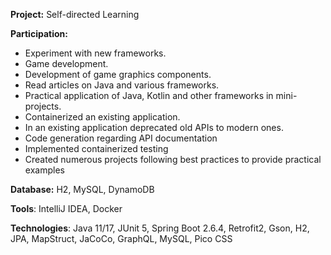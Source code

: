 **Project:** Self-directed Learning

**Participation:** 

- Experiment with new frameworks.
- Game development.
- Development of game graphics components.
- Read articles on Java and various frameworks.
- Practical application of Java, Kotlin and other frameworks in mini-projects.
- Containerized an existing application.
- In an existing application deprecated old APIs to modern ones.
- Code generation regarding API documentation
- Implemented containerized testing
- Created numerous projects following best practices to provide practical examples

**Database:** H2, MySQL, DynamoDB

**Tools**: IntelliJ IDEA, Docker

**Technologies**: Java 11/17, JUnit 5, Spring Boot 2.6.4, Retrofit2, Gson, H2, JPA, MapStruct, JaCoCo, GraphQL, MySQL, Pico CSS